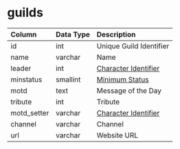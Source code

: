 # guilds

| Column | Data Type | Description |
| :--- | :--- | :--- |
| id | int | Unique Guild Identifier |
| name | varchar | Name |
| leader | int | [Character Identifier](../../../schema/categories/characters/character_data.md) |
| minstatus | smallint | [Minimum Status](../../../../categories/player/status-levels) |
| motd | text | Message of the Day |
| tribute | int | Tribute |
| motd\_setter | varchar | [Character Identifier](../../../schema/categories/characters/character_data.md) |
| channel | varchar | Channel |
| url | varchar | Website URL |

